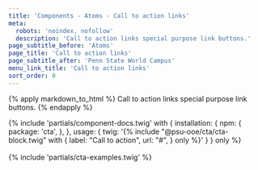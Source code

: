 ```yaml
---
title: 'Components - Atoms - Call to action links'
meta:
  robots: 'noindex, nofollow'
  description: 'Call to action links special purpose link buttons.'
page_subtitle_before: 'Atoms'
page_title: 'Call to action links'
page_subtitle_after: 'Penn State World Campus'
menu_link_title: 'Call to action links'
sort_order: 0
---
```

{% apply markdown_to_html %}
  Call to action links special purpose link buttons.
{% endapply %}

{% include 'partials/component-docs.twig' with {
  installation: {
    npm: {
      package: 'cta',
    },
  },
  usage: {
    twig: '{% include "@psu-ooe/cta/cta-block.twig" with {
  label: "Call to action",
  url: "#",
} only %}'
  }
} only %}
<br>
<br>
{% include 'partials/cta-examples.twig' %}
